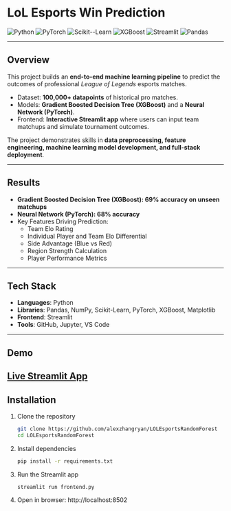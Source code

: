 # LoL Esports Win Prediction

![Python](https://img.shields.io/badge/Python-3.9-blue) 
![PyTorch](https://img.shields.io/badge/PyTorch-ML-red) 
![Scikit--Learn](https://img.shields.io/badge/Scikit--Learn-ML-orange)
![XGBoost](https://img.shields.io/badge/XGBoost-GradientBoost-green) 
![Streamlit](https://img.shields.io/badge/Streamlit-App-brightgreen) 
![Pandas](https://img.shields.io/badge/Pandas-Data%20Analysis-lightgrey)  

---

## Overview
This project builds an **end-to-end machine learning pipeline** to predict the outcomes of professional *League of Legends* esports matches.  
- Dataset: **100,000+ datapoints** of historical pro matches.  
- Models: **Gradient Boosted Decision Tree (XGBoost)** and a **Neural Network (PyTorch)**.  
- Frontend: **Interactive Streamlit app** where users can input team matchups and simulate tournament outcomes.  

The project demonstrates skills in **data preprocessing, feature engineering, machine learning model development, and full-stack deployment**.

---

## Results
- **Gradient Boosted Decision Tree (XGBoost): 69% accuracy on unseen matchups**  
- **Neural Network (PyTorch): 68% accuracy**  
- Key Features Driving Prediction:  
  - Team Elo Rating
  - Individual Player and Team Elo Differential
  - Side Advantage (Blue vs Red)
  - Region Strength Calculation
  - Player Performance Metrics  

---

## Tech Stack
- **Languages**: Python  
- **Libraries**: Pandas, NumPy, Scikit-Learn, PyTorch, XGBoost, Matplotlib  
- **Frontend**: Streamlit  
- **Tools**: GitHub, Jupyter, VS Code  

---

## Demo
**[Live Streamlit App](https://lolesportsprediction.streamlit.app/)**  
---

## Installation

1. Clone the repository  
   ```bash
   git clone https://github.com/alexzhangryan/LOLEsportsRandomForest
   cd LOLEsportsRandomForest

2. Install dependencies

   ```bash
   pip install -r requirements.txt

3. Run the Streamlit app
   
   ```bash
   streamlit run frontend.py

4. Open in browser: http://localhost:8502

